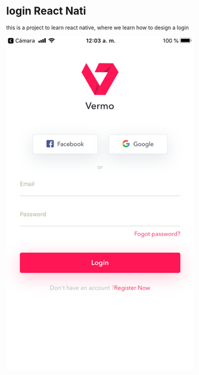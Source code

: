 # login React Nati

this is a project to learn react native, where we learn how to design a login

![logo ](./doc/login.PNG)
